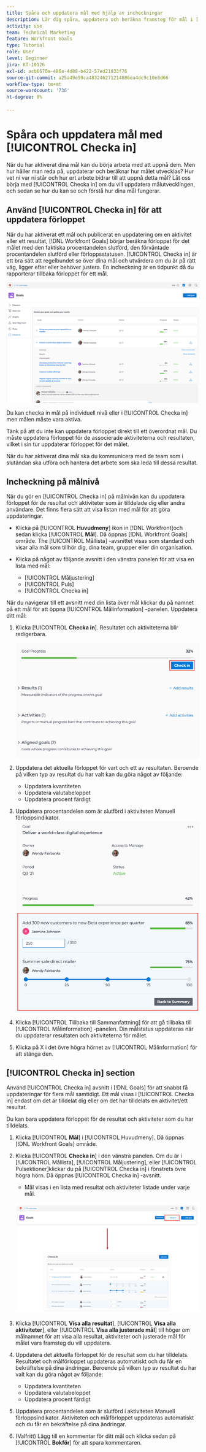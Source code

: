 ```yaml
---
title: Spåra och uppdatera mål med hjälp av incheckningar
description: Lär dig spåra, uppdatera och beräkna framsteg för mål i [!DNL Workfront Goals].
activity: use
team: Technical Marketing
feature: Workfront Goals
type: Tutorial
role: User
level: Beginner
jira: KT-10126
exl-id: acb6670a-486a-4d88-b422-57ed21833f76
source-git-commit: a25a49e59ca483246271214886ea4dc9c10e8d66
workflow-type: tm+mt
source-wordcount: '736'
ht-degree: 0%

---
```


# Spåra och uppdatera mål med [!UICONTROL Checka in]

När du har aktiverat dina mål kan du börja arbeta med att uppnå dem. Men hur håller man reda på, uppdaterar och beräknar hur målet utvecklas? Hur vet ni var ni står och hur ert arbete bidrar till att uppnå detta mål? Låt oss börja med [!UICONTROL Checka in] om du vill uppdatera målutvecklingen, och sedan se hur du kan se och förstå hur dina mål fungerar.

## Använd [!UICONTROL Checka in] för att uppdatera förloppet

När du har aktiverat ett mål och publicerat en uppdatering om en aktivitet eller ett resultat, [!DNL Workfront Goals] börjar beräkna förloppet för det målet med den faktiska procentandelen slutförd, den förväntade procentandelen slutförd eller förloppsstatusen. [!UICONTROL Checka in] är ett bra sätt att regelbundet se över dina mål och utvärdera om du är på rätt väg, ligger efter eller behöver justera. En incheckning är en tidpunkt då du rapporterar tillbaka förloppet för ett mål.

![En skärmbild av [!UICONTROL Checka in] område i [!DNL Workfront Goals]](assets/09-workfront-goals-check-ins.png)

Du kan checka in mål på individuell nivå eller i [!UICONTROL Checka in] men målen måste vara aktiva.

Tänk på att du inte kan uppdatera förloppet direkt till ett överordnat mål. Du måste uppdatera förloppet för de associerade aktiviteterna och resultaten, vilket i sin tur uppdaterar förloppet för det målet.

När du har aktiverat dina mål ska du kommunicera med de team som i slutändan ska utföra och hantera det arbete som ska leda till dessa resultat.

## Incheckning på målnivå

När du gör en [!UICONTROL Checka in] på målnivån kan du uppdatera förloppet för de resultat och aktiviteter som är tilldelade dig eller andra användare. Det finns flera sätt att visa listan med mål för att göra uppdateringar.

* Klicka på [!UICONTROL **Huvudmeny**] ikon in [!DNL Workfront]och sedan klicka [!UICONTROL **Mål**]. Då öppnas [!DNL Workfront Goals] område. The [!UICONTROL Mållista] -avsnittet visas som standard och visar alla mål som tillhör dig, dina team, grupper eller din organisation.
* Klicka på något av följande avsnitt i den vänstra panelen för att visa en lista med mål:

   * [!UICONTROL Måljustering]
   * [!UICONTROL Puls]
   * [!UICONTROL Checka in]

När du navigerar till ett avsnitt med din lista över mål klickar du på namnet på ett mål för att öppna [!UICONTROL Målinformation] -panelen. Uppdatera ditt mål:

1. Klicka [!UICONTROL **Checka in**]. Resultatet och aktiviteterna blir redigerbara.

   ![En skärmbild av [!UICONTROL Checka in] knapp in [!DNL Workfront Goals]](assets/10-workfront-goals-check-in-goal-level.png)

1. Uppdatera det aktuella förloppet för vart och ett av resultaten. Beroende på vilken typ av resultat du har valt kan du göra något av följande:

   * Uppdatera kvantiteten
   * Uppdatera valutabeloppet
   * Uppdatera procent färdigt

1. Uppdatera procentandelen som är slutförd i aktiviteten Manuell förloppsindikator.
   ![En skärmbild av [!UICONTROL Målinformation] panel i [!DNL Workfront Goals]](assets/11-workfront-goals-goal-level-update-result-and-activity.png)

1. Klicka [!UICONTROL Tillbaka till Sammanfattning] för att gå tillbaka till [!UICONTROL Målinformation] -panelen. Din målstatus uppdateras när du uppdaterar resultaten och aktiviteterna för målet.

1. Klicka på X i det övre högra hörnet av [!UICONTROL Målinformation] för att stänga den.

## [!UICONTROL Checka in] section

Använd [!UICONTROL Checka in] avsnitt i [!DNL Goals] för att snabbt få uppdateringar för flera mål samtidigt. Ett mål visas i [!UICONTROL Checka in] endast om det är tilldelat dig eller om det har tilldelats en aktivitet/ett resultat.

Du kan bara uppdatera förloppet för de resultat och aktiviteter som du har tilldelats.

1. Klicka [!UICONTROL **Mål**] i [!UICONTROL Huvudmeny]. Då öppnas [!DNL Workfront Goals] område.

1. Klicka [!UICONTROL **Checka in**] i den vänstra panelen. Om du är i [!UICONTROL Mållista], [!UICONTROL Måljustering], eller [!UICONTROL Pulsektioner]klickar du på [!UICONTROL Checka in] i fönstrets övre högra hörn. Då öppnas [!UICONTROL Checka in] -avsnitt.
   * Mål visas i en lista med resultat och aktiviteter listade under varje mål.

   ![En skärmbild av [!UICONTROL Checka in] knappen och avsnittet i [!DNL Workfront Goals]](assets/12-workfront-goals-check-in-section-merged.jpeg)

1. Klicka [!UICONTROL **Visa alla resultat**], [!UICONTROL **Visa alla aktiviteter**], eller [!UICONTROL **Visa alla justerade mål**] till höger om målnamnet för att visa alla resultat, aktiviteter och justerade mål för målet vars framsteg du vill uppdatera.

1. Uppdatera det aktuella förloppet för de resultat som du har tilldelats. Resultatet och målförloppet uppdateras automatiskt och du får en bekräftelse på dina ändringar. Beroende på vilken typ av resultat du har valt kan du göra något av följande:

   * Uppdatera kvantiteten
   * Uppdatera valutabeloppet
   * Uppdatera procent färdigt

1. Uppdatera procentandelen som är slutförd i aktiviteten Manuell förloppsindikator. Aktiviteten och målförloppet uppdateras automatiskt och du får en bekräftelse på dina ändringar.

1. (Valfritt) Lägg till en kommentar för ditt mål och klicka sedan på [!UICONTROL **Bokför**] för att spara kommentaren.
